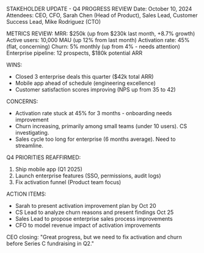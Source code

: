 STAKEHOLDER UPDATE - Q4 PROGRESS REVIEW
Date: October 10, 2024
Attendees: CEO, CFO, Sarah Chen (Head of Product), Sales Lead, Customer Success Lead, Mike Rodriguez (CTO)

METRICS REVIEW:
MRR: $250k (up from $230k last month, +8.7% growth)
Active users: 10,000 MAU (up 12% from last month)
Activation rate: 45% (flat, concerning)
Churn: 5% monthly (up from 4% - needs attention)
Enterprise pipeline: 12 prospects, $180k potential ARR

WINS:
- Closed 3 enterprise deals this quarter ($42k total ARR)
- Mobile app ahead of schedule (engineering excellence)
- Customer satisfaction scores improving (NPS up from 35 to 42)

CONCERNS:
- Activation rate stuck at 45% for 3 months - onboarding needs improvement
- Churn increasing, primarily among small teams (under 10 users). CS investigating.
- Sales cycle too long for enterprise (6 months average). Need to streamline.

Q4 PRIORITIES REAFFIRMED:
1. Ship mobile app (Q1 2025)
2. Launch enterprise features (SSO, permissions, audit logs)
3. Fix activation funnel (Product team focus)

ACTION ITEMS:
- Sarah to present activation improvement plan by Oct 20
- CS Lead to analyze churn reasons and present findings Oct 25
- Sales Lead to propose enterprise sales process improvements
- CFO to model revenue impact of activation improvements

CEO closing: "Great progress, but we need to fix activation and churn before Series C fundraising in Q2."
